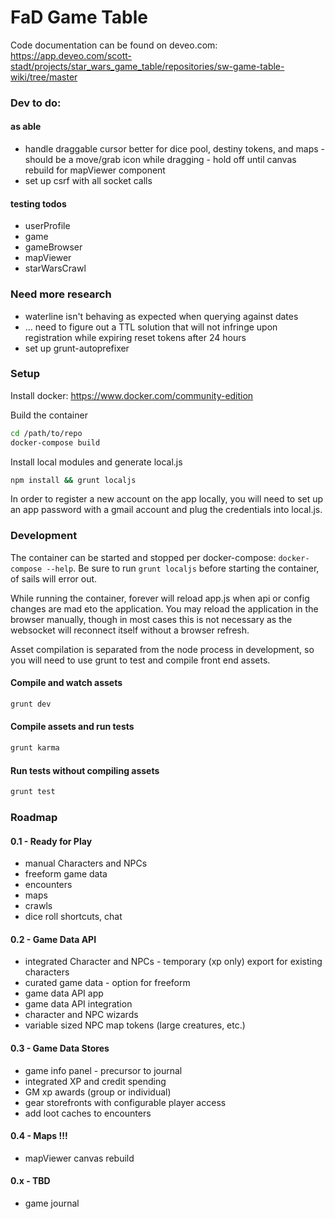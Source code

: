 # FaD Game Table

Code documentation can be found on deveo.com: https://app.deveo.com/scott-stadt/projects/star_wars_game_table/repositories/sw-game-table-wiki/tree/master

### Dev to do:

#### as able

 - handle draggable cursor better for dice pool, destiny tokens, and maps - should be a move/grab icon while dragging - hold off until canvas rebuild for mapViewer component
 - set up csrf with all socket calls

#### testing todos

 - userProfile
 - game
 - gameBrowser
 - mapViewer
 - starWarsCrawl

### Need more research

 - waterline isn't behaving as expected when querying against dates
 - ... need to figure out a TTL solution that will not infringe upon registration while expiring reset tokens after 24 hours
 - set up grunt-autoprefixer

### Setup

Install docker: https://www.docker.com/community-edition

Build the container

```bash
cd /path/to/repo
docker-compose build
```

Install local modules and generate local.js

```bash
npm install && grunt localjs
```

In order to register a new account on the app locally, you will need to set up an app password with a gmail account and plug the credentials into local.js.

### Development

The container can be started and stopped per docker-compose: `docker-compose --help`. Be sure to run `grunt localjs` before starting the container, of sails will error out.

While running the container, forever will reload app.js when api or config changes are mad eto the application. You may reload the application in the browser manually, though in most cases this is not necessary as the websocket will reconnect itself without a browser refresh.

Asset compilation is separated from the node process in development, so you will need to use grunt to test and compile front end assets.

#### Compile and watch assets

```bash
grunt dev
```

#### Compile assets and run tests

```bash
grunt karma
```

#### Run tests without compiling assets

```bash
grunt test
```

### Roadmap

#### 0.1 - Ready for Play

 - manual Characters and NPCs
 - freeform game data
 - encounters
 - maps
 - crawls
 - dice roll shortcuts, chat

#### 0.2 - Game Data API

 - integrated Character and NPCs - temporary (xp only) export for existing characters
 - curated game data - option for freeform
 - game data API app
 - game data API integration
 - character and NPC wizards
 - variable sized NPC map tokens (large creatures, etc.)

#### 0.3 - Game Data Stores

 - game info panel - precursor to journal
 - integrated XP and credit spending
 - GM xp awards (group or individual)
 - gear storefronts with configurable player access
 - add loot caches to encounters

#### 0.4 - Maps !!!

 - mapViewer canvas rebuild

#### 0.x - TBD

 - game journal

